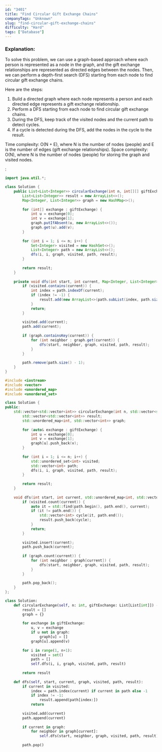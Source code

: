 ```yaml
---
id: "3401"
title: "Find Circular Gift Exchange Chains"
companyTags: "Unknown"
slug: "find-circular-gift-exchange-chains"
difficulty: "Hard"
tags: ["Database"]
---
```


### Explanation:

To solve this problem, we can use a graph-based approach where each person is represented as a node in the graph, and the gift exchange relationships are represented as directed edges between the nodes. Then, we can perform a depth-first search (DFS) starting from each node to find circular gift exchange chains.

Here are the steps:
1. Build a directed graph where each node represents a person and each directed edge represents a gift exchange relationship.
2. Perform a DFS starting from each node to find circular gift exchange chains.
3. During the DFS, keep track of the visited nodes and the current path to detect cycles.
4. If a cycle is detected during the DFS, add the nodes in the cycle to the result.

Time complexity: O(N + E), where N is the number of nodes (people) and E is the number of edges (gift exchange relationships).
Space complexity: O(N), where N is the number of nodes (people) for storing the graph and visited nodes.

:

```java
import java.util.*;

class Solution {
    public List<List<Integer>> circularExchange(int n, int[][] giftExchange) {
        List<List<Integer>> result = new ArrayList<>();
        Map<Integer, List<Integer>> graph = new HashMap<>();
        
        for (int[] exchange : giftExchange) {
            int u = exchange[0];
            int v = exchange[1];
            graph.putIfAbsent(u, new ArrayList<>());
            graph.get(u).add(v);
        }
        
        for (int i = 1; i <= n; i++) {
            Set<Integer> visited = new HashSet<>();
            List<Integer> path = new ArrayList<>();
            dfs(i, i, graph, visited, path, result);
        }
        
        return result;
    }
    
    private void dfs(int start, int current, Map<Integer, List<Integer>> graph, Set<Integer> visited, List<Integer> path, List<List<Integer>> result) {
        if (visited.contains(current)) {
            int index = path.indexOf(current);
            if (index != -1) {
                result.add(new ArrayList<>(path.subList(index, path.size())));
            }
            return;
        }
        
        visited.add(current);
        path.add(current);
        
        if (graph.containsKey(current)) {
            for (int neighbor : graph.get(current)) {
                dfs(start, neighbor, graph, visited, path, result);
            }
        }
        
        path.remove(path.size() - 1);
    }
}
```

```cpp
#include <iostream>
#include <vector>
#include <unordered_map>
#include <unordered_set>

class Solution {
public:
    std::vector<std::vector<int>> circularExchange(int n, std::vector<std::vector<int>>& giftExchange) {
        std::vector<std::vector<int>> result;
        std::unordered_map<int, std::vector<int>> graph;
        
        for (auto& exchange : giftExchange) {
            int u = exchange[0];
            int v = exchange[1];
            graph[u].push_back(v);
        }
        
        for (int i = 1; i <= n; i++) {
            std::unordered_set<int> visited;
            std::vector<int> path;
            dfs(i, i, graph, visited, path, result);
        }
        
        return result;
    }
    
    void dfs(int start, int current, std::unordered_map<int, std::vector<int>>& graph, std::unordered_set<int>& visited, std::vector<int>& path, std::vector<std::vector<int>>& result) {
        if (visited.count(current)) {
            auto it = std::find(path.begin(), path.end(), current);
            if (it != path.end()) {
                std::vector<int> cycle(it, path.end());
                result.push_back(cycle);
            }
            return;
        }
        
        visited.insert(current);
        path.push_back(current);
        
        if (graph.count(current)) {
            for (int neighbor : graph[current]) {
                dfs(start, neighbor, graph, visited, path, result);
            }
        }
        
        path.pop_back();
    }
};
```

```python
class Solution:
    def circularExchange(self, n: int, giftExchange: List[List[int]]) -> List[List[List[int]]:
        result = []
        graph = {}
        
        for exchange in giftExchange:
            u, v = exchange
            if u not in graph:
                graph[u] = []
            graph[u].append(v)
        
        for i in range(1, n+1):
            visited = set()
            path = []
            self.dfs(i, i, graph, visited, path, result)
        
        return result
    
    def dfs(self, start, current, graph, visited, path, result):
        if current in visited:
            index = path.index(current) if current in path else -1
            if index != -1:
                result.append(path[index:])
            return
        
        visited.add(current)
        path.append(current)
        
        if current in graph:
            for neighbor in graph[current]:
                self.dfs(start, neighbor, graph, visited, path, result)
        
        path.pop()
```